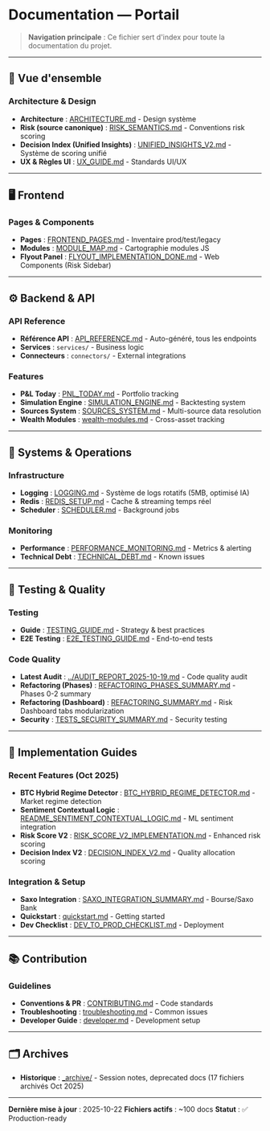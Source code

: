 # Documentation — Portail

> **Navigation principale** : Ce fichier sert d'index pour toute la documentation du projet.

---

## 🎯 Vue d'ensemble

### Architecture & Design
- **Architecture** : [ARCHITECTURE.md](ARCHITECTURE.md) - Design système
- **Risk (source canonique)** : [RISK_SEMANTICS.md](RISK_SEMANTICS.md) - Conventions risk scoring
- **Decision Index (Unified Insights)** : [UNIFIED_INSIGHTS_V2.md](UNIFIED_INSIGHTS_V2.md) - Système de scoring unifié
- **UX & Règles UI** : [UX_GUIDE.md](UX_GUIDE.md) - Standards UI/UX

---

## 🖥️ Frontend

### Pages & Components
- **Pages** : [FRONTEND_PAGES.md](FRONTEND_PAGES.md) - Inventaire prod/test/legacy
- **Modules** : [MODULE_MAP.md](MODULE_MAP.md) - Cartographie modules JS
- **Flyout Panel** : [FLYOUT_IMPLEMENTATION_DONE.md](FLYOUT_IMPLEMENTATION_DONE.md) - Web Components (Risk Sidebar)

---

## ⚙️ Backend & API

### API Reference
- **Référence API** : [API_REFERENCE.md](API_REFERENCE.md) - Auto-généré, tous les endpoints
- **Services** : `services/` - Business logic
- **Connecteurs** : `connectors/` - External integrations

### Features
- **P&L Today** : [PNL_TODAY.md](PNL_TODAY.md) - Portfolio tracking
- **Simulation Engine** : [SIMULATION_ENGINE.md](SIMULATION_ENGINE.md) - Backtesting system
- **Sources System** : [SOURCES_SYSTEM.md](SOURCES_SYSTEM.md) - Multi-source data resolution
- **Wealth Modules** : [wealth-modules.md](wealth-modules.md) - Cross-asset tracking

---

## 🔧 Systems & Operations

### Infrastructure
- **Logging** : [LOGGING.md](LOGGING.md) - Système de logs rotatifs (5MB, optimisé IA)
- **Redis** : [REDIS_SETUP.md](REDIS_SETUP.md) - Cache & streaming temps réel
- **Scheduler** : [SCHEDULER.md](SCHEDULER.md) - Background jobs

### Monitoring
- **Performance** : [PERFORMANCE_MONITORING.md](PERFORMANCE_MONITORING.md) - Metrics & alerting
- **Technical Debt** : [TECHNICAL_DEBT.md](TECHNICAL_DEBT.md) - Known issues

---

## 🧪 Testing & Quality

### Testing
- **Guide** : [TESTING_GUIDE.md](TESTING_GUIDE.md) - Strategy & best practices
- **E2E Testing** : [E2E_TESTING_GUIDE.md](E2E_TESTING_GUIDE.md) - End-to-end tests

### Code Quality
- **Latest Audit** : [../AUDIT_REPORT_2025-10-19.md](../AUDIT_REPORT_2025-10-19.md) - Code quality audit
- **Refactoring (Phases)** : [REFACTORING_PHASES_SUMMARY.md](REFACTORING_PHASES_SUMMARY.md) - Phases 0-2 summary
- **Refactoring (Dashboard)** : [REFACTORING_SUMMARY.md](REFACTORING_SUMMARY.md) - Risk Dashboard tabs modularization
- **Security** : [TESTS_SECURITY_SUMMARY.md](TESTS_SECURITY_SUMMARY.md) - Security testing

---

## 🚀 Implementation Guides

### Recent Features (Oct 2025)
- **BTC Hybrid Regime Detector** : [BTC_HYBRID_REGIME_DETECTOR.md](BTC_HYBRID_REGIME_DETECTOR.md) - Market regime detection
- **Sentiment Contextual Logic** : [README_SENTIMENT_CONTEXTUAL_LOGIC.md](README_SENTIMENT_CONTEXTUAL_LOGIC.md) - ML sentiment integration
- **Risk Score V2** : [RISK_SCORE_V2_IMPLEMENTATION.md](RISK_SCORE_V2_IMPLEMENTATION.md) - Enhanced risk scoring
- **Decision Index V2** : [DECISION_INDEX_V2.md](DECISION_INDEX_V2.md) - Quality allocation scoring

### Integration & Setup
- **Saxo Integration** : [SAXO_INTEGRATION_SUMMARY.md](SAXO_INTEGRATION_SUMMARY.md) - Bourse/Saxo Bank
- **Quickstart** : [quickstart.md](quickstart.md) - Getting started
- **Dev Checklist** : [DEV_TO_PROD_CHECKLIST.md](DEV_TO_PROD_CHECKLIST.md) - Deployment

---

## 📚 Contribution

### Guidelines
- **Conventions & PR** : [CONTRIBUTING.md](CONTRIBUTING.md) - Code standards
- **Troubleshooting** : [troubleshooting.md](troubleshooting.md) - Common issues
- **Developer Guide** : [developer.md](developer.md) - Development setup

---

## 🗂️ Archives

- **Historique** : [_archive/](_archive/) - Session notes, deprecated docs (17 fichiers archivés Oct 2025)

---

**Dernière mise à jour** : 2025-10-22
**Fichiers actifs** : ~100 docs
**Statut** : ✅ Production-ready
